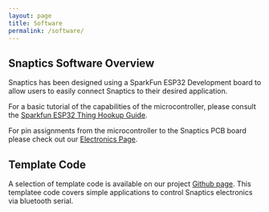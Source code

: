 ```yaml
---
layout: page
title: Software
permalink: /software/
---
```


## Snaptics Software Overview

Snaptics has been designed using a SparkFun ESP32 Development board to allow users to easily connect Snaptics to their desired application. 

For a basic tutorial of the capabilities of the microcontroller, please consult the [Sparkfun ESP32 Thing Hookup Guide](https://learn.sparkfun.com/tutorials/esp32-thing-hookup-guide#introduction). 

For pin assignments from the microcontroller to the Snaptics PCB board please check out our [Electronics Page](www.snaptics.org/electronics).

## Template Code
A selection of template code is available on our project [Github page](https://github.com/gadzooks00/snaptics). This templatee code covers simple applications to control Snaptics electronics via bluetooth serial. 